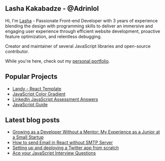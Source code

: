 
## Lasha Kakabadze - @Adrinlol

Hi, I'm [Lasha](https://www.adrinlol.com) - Passionate Front-end Developer with 3 years of experience blending the design with programming skills to deliver an immersive and engaging user experience through efficient website development, proactive feature optimization, and relentless debugging. 

Creator and maintainer of several JavaScript libraries and open-source contributor.

While you're here, check out my [personal portfolio](https://www.adrinlol.com).

## Popular Projects

- [Landy - React Template](https://github.com/Adrinlol/landy-react-template)
- [JavaScript Color Gradient](https://github.com/Adrinlol/javascript-color-gradient)
- [LinkedIn JavaScript Assessment Answers](https://github.com/Adrinlol/linkedin-javascript-assessment)
- [JavaScript Guide](https://github.com/Adrinlol/javascript-guide)

## Latest blog posts

- [Growing as a Developer Without a Mentor: My Experience as a Junior at a Small Startup](https://www.adrinlol.com/blog/growing-as-a-developer-without-a-mentor-my-experience-as-a-junior-at-a-small-startup)
- [How to send Email in React without SMTP Server](https://www.adrinlol.com/blog/how-to-send-email-in-react-without-smtp-server)
- [Setting up and deploying a Twitter app from scratch](https://www.adrinlol.com/blog/setting-up-and-deploying-a-twitter-app-from-scratch-%E2%80%94-twitter-bot-article)
- [Ace your JavaScript Interview Questions](https://www.adrinlol.com/blog/ace-your-javascript-interview)
